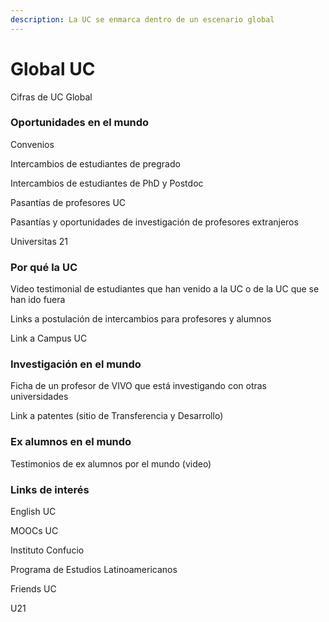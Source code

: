 ```yaml
---
description: La UC se enmarca dentro de un escenario global
---
```


# Global UC

Cifras de UC Global

### Oportunidades en el mundo

Convenios

Intercambios de estudiantes de pregrado

Intercambios de estudiantes de PhD y Postdoc

Pasantías de profesores UC

Pasantías y oportunidades de investigación de profesores extranjeros

Universitas 21

### **Por qué la UC**

Video testimonial de estudiantes que han venido a la UC  o de la UC que se han ido fuera

Links a postulación de intercambios para profesores y alumnos

Link a Campus UC

### Investigación en el mundo

Ficha de un profesor de VIVO que está investigando con otras universidades 

Link a patentes \(sitio de Transferencia y Desarrollo\)

### Ex alumnos en el mundo

Testimonios de ex alumnos por el mundo \(video\)

### Links de interés

English UC

MOOCs UC

Instituto Confucio

Programa de Estudios Latinoamericanos

Friends UC

U21











